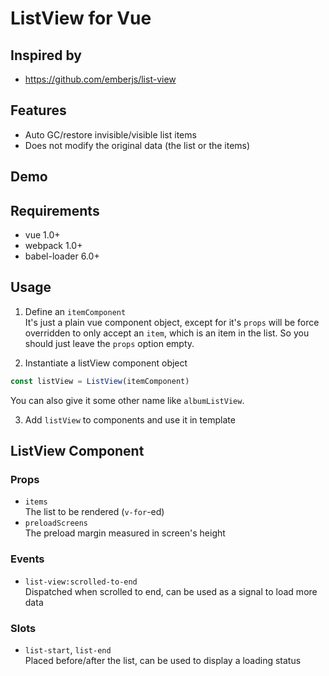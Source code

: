# ListView for Vue

## Inspired by
- https://github.com/emberjs/list-view

## Features
- Auto GC/restore invisible/visible list items
- Does not modify the original data (the list or the items)

## Demo 


## Requirements
- vue 1.0+
- webpack 1.0+
- babel-loader 6.0+

## Usage
1. Define an `itemComponent`  
It's just a plain vue component object, except for it's `props` will
be force overridden to only accept an `item`, which is an item in
the list. So you should just leave the `props` option empty.

2. Instantiate a listView component object  
```javascript
const listView = ListView(itemComponent)
```  
You can also give it some other name like `albumListView`.  

3. Add `listView` to components and use it in template

## ListView Component

### Props
- `items`  
The list to be rendered (`v-for`-ed)
- `preloadScreens`  
The preload margin measured in screen's height  

### Events
- `list-view:scrolled-to-end`  
Dispatched when scrolled to end, can be used as a signal to load more data

### Slots
- `list-start`, `list-end`  
Placed before/after the list, can be used to display a loading status
